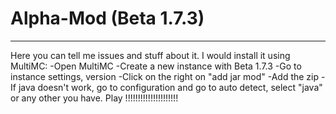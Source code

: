 # Alpha-Mod (Beta 1.7.3)
--------------------------
Here you can tell me issues and stuff about it.
I would install it using MultiMC:
-Open MultiMC
-Create a new instance with Beta 1.7.3 
-Go to instance settings, version
-Click on the right on "add jar mod"
-Add the zip
-If java doesn't work, go to configuration and go to auto detect, select "java" or any other you have.
Play !!!!!!!!!!!!!!!!!!!!!
 
